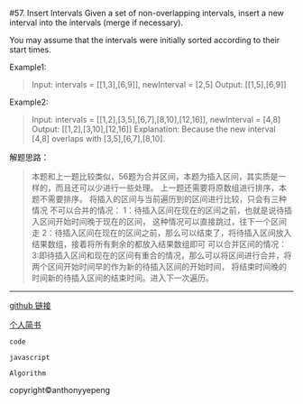 #57. Insert Intervals
Given a set of non-overlapping intervals, insert a new interval into the intervals (merge if necessary).

You may assume that the intervals were initially sorted according to their start times.

Example1:

>Input: intervals = [[1,3],[6,9]], newInterval = [2,5]
Output: [[1,5],[6,9]]

Example2:

>Input: intervals = [[1,2],[3,5],[6,7],[8,10],[12,16]], newInterval = [4,8]
Output: [[1,2],[3,10],[12,16]]
Explanation: Because the new interval [4,8] overlaps with [3,5],[6,7],[8,10].

解题思路：
>本题和上一题比较类似，56题为合并区间，本题为插入区间，其实质是一样的，而且还可以少进行一些处理。
上一题还需要将原数组进行排序，本题不需要排序。
将插入的区间与当前遍历到的区间进行比较，只会有三种情况
不可以合并的情况：
1：待插入区间在现在的区间之前，也就是说待插入区间开始时间晚于现在的区间，
    这种情况可以直接跳过，往下一个区间走
2：待插入区间在现在的区间之前，那么可以结束了，将待插入区间放入结果数组，接着将所有剩余的都放入结果数组即可
可以合并区间的情况：
3:即待插入区间和现在的区间有重合的情况，那么可以将区间进行合并，将两个区间开始时间早的作为新的待插入区间的开始时间，
将结束时间晚的时间新的待插入区间的结束时间。进入下一次遍历。

***
<a href="https://github.com/anthonyyepeng/leetcode">github 链接</a><br/>

<a href="https://www.jianshu.com/u/98e0133e333e">个人简书</a><br/>

`code `<br/>

`javascript`<br/>

`Algorithm`<br/>

copyright&copy;anthonyyepeng
